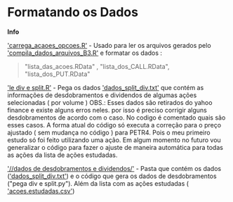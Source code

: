 # Formatando os Dados

**Info**

['carrega_acaoes_opcoes.R'](carrega_acaoes_opcoes.R) - Usado para ler os arquivos gerados pelo ['compila_dados_arquivos_B3.R'](./Lendo%20Arquivos%20da%20B3/compila_dados_arquivos_B3.R)  e formatar os dados : 
>"lista_das_acoes.RData" , "lista_dos_CALL.RData", "lista_dos_PUT.RData"  

['le div e split.R'](le%20div%20e%20split.R) - Pega os dados ['dados_split_div.txt'](.//dados%20de%20desdobramentos%20e%20dividendos/dados_split_div.txt) que contém as informações de desdobramentos e dividendos de algumas ações selecionadas ( por volume )
OBS.: Esses dados são retirados do yahoo finance e existe alguns erros neles. por isso é preciso corrigir alguns desdobramentos de acordo com o caso. No codigo é comentado quais são 
esses casos. A forma atual do código só executa a correção para o preço ajustado ( sem mudança no código ) para PETR4. Pois o meu primeiro estudo só foi feito utilizando uma ação. Em algum momento no futuro vou 
generalizar o código para fazer o ajuste de maneira automática para todas as ações da lista de ações estudadas.

['//dados de desdobramentos e dividendos/'](.//dados%20de%20desdobramentos%20e%20dividendos/) - Pasta que contém os dados (['dados_split_div.txt'](.//dados%20de%20desdobramentos%20e%20dividendos/dados_split_div.txt)) e o código que gera os dados de desdobramentos ("pega div e split.py"). Além da lista 
com as ações estudadas ( ['acoes.estudadas.csv'](.//dados%20de%20desdobramentos%20e%20dividendos/acoes.estudadas.csv))
